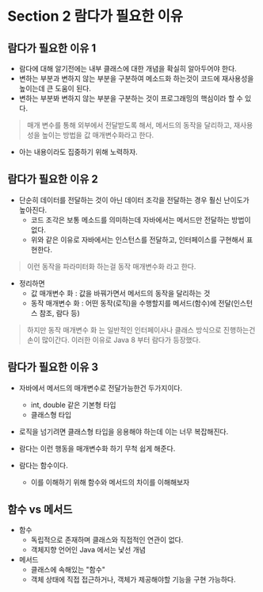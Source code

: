 # Section 2 람다가 필요한 이유

## 람다가 필요한 이유 1

- 람다에 대해 알기전에는 내부 클래스에 대한 개념을 확실히 알아두어야 한다.
- 변하는 부분과 변하지 않는 부분을 구분하여 메소드화 하는것이 코드에 재사용성을 높이는데 큰 도움이 된다.
- 변하는 부분봐 변하지 않는 부분을 구분하는 것이 프로그래밍의 핵심이라 할 수 있다.

> 매개 변수를 통해 외부에서 전달받도록 해서, 메서드의 동작을 달리하고, 재사용성을 높이는 방법을 값 매개변수화라고 한다.

- 아는 내용이라도 집중하기 위해 노력하자.

## 람다가 필요한 이유 2

- 단순히 데이터를 전달하는 것이 아닌 데이터 조각을 전달하는 경우 훨신 난이도가 높아진다.
    - 코드 조각은 보통 메소드를 의미하는데 자바에서는 메서드만 전달하는 방법이 없다.
    - 위와 같은 이유로 자바에서는 인스턴스를 전달하고, 인터페이스를 구현해서 표현한다.

> 이런 동작을 파라미터화 하는걸 동작 매개변수화 라고 한다.

- 정리하면
    - 값 매개변수 화 : 값을 바꿔가면서 메서드의 동작을 달리하는 것
    - 동작 매개변수 화 : 어떤 동작(로직)을 수행할지를 메서드(함수)에 전달(인스턴스 참조, 람다 등)

> 하지만 동작 매개변수 화 는 일반적인 인터페이사나 클래스 방식으로 진행하는건 손이 많이간다. 이러한 이유로 Java 8 부터 람다가 등장했다.

## 람다가 필요한 이유 3

- 자바에서 메서드의 매개변수로 전달가능한건 두가지이다.
    - int, double 같은 기본형 타입
    - 클래스형 타입

- 로직을 넘기려면 클래스형 타입을 응용해야 하는데 이는 너무 복잡해진다.
- 람다는 이런 행동을 매개변수화 하기 무척 쉽게 해준다.
- 람다는 함수이다.
    - 이를 이해하기 위해 함수와 메서드의 차이를 이해해보자

## 함수 vs 메서드

- 함수
    - 독립적으로 존재하며 클래스와 직접적인 연관이 없다.
    - 객체지향 언어인 Java 에서는 낯선 개념
- 메서드
    - 클래스에 속해있는 "함수"
    - 객체 상태에 직접 접근하거나, 객체가 제공해야할 기능을 구현 가능하다.

